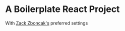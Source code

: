 # A Boilerplate React Project

With [Zack Zboncak's](https://github.com/zzboncak) preferred settings

